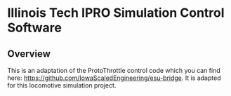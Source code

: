 # Illinois Tech IPRO Simulation Control Software

## Overview
This is an adaptation of the ProtoThrottle control code which you can find here: https://github.com/IowaScaledEngineering/esu-bridge. It is adapted for this locomotive simulation project.
